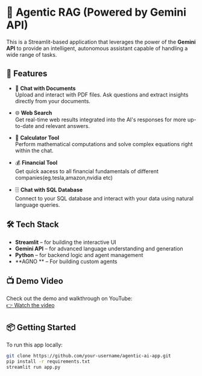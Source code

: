 # 🧠 Agentic RAG (Powered by Gemini API)

This is a Streamlit-based application that leverages the power of the **Gemini API** to provide an intelligent, autonomous assistant capable of handling a wide range of tasks.

## 🚀 Features

- 📄 **Chat with Documents**  
  Upload and interact with PDF files. Ask questions and extract insights directly from your documents.

- 🌐 **Web Search**  
  Get real-time web results integrated into the AI's responses for more up-to-date and relevant answers.

- 🧮 **Calculator Tool**  
  Perform mathematical computations and solve complex equations right within the chat.

- 💰 **Financial Tool**  
  Get quick aacess to all financial fundamentals of different companies(eg.tesla,amazon,nvidia etc)

- 🗄️ **Chat with SQL Database**  
  Connect to your SQL database and interact with your data using natural language queries.

## 🛠 Tech Stack

- **Streamlit** – for building the interactive UI  
- **Gemini API** – for advanced language understanding and generation  
- **Python** – for backend logic and agent management  
- **AGNO ** – For building custom agents

## 📺 Demo Video

Check out the demo and walkthrough on YouTube:  
[👉 Watch the video](https://youtu.be/vks4Or3hoA0)


## 📦 Getting Started

To run this app locally:

```bash
git clone https://github.com/your-username/agentic-ai-app.git
pip install -r requirements.txt
streamlit run app.py
